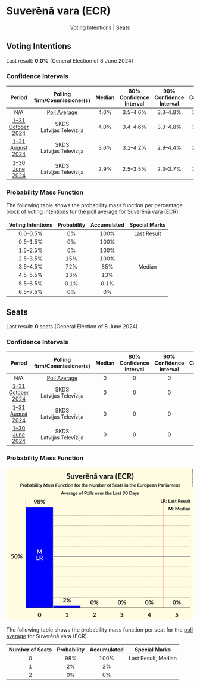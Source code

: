# Suverēnā vara (ECR)

<p align="center"><a href="#voting-intentions">Voting Intentions</a> | <a href="#seats">Seats</a></p>

## Voting Intentions

Last result: **0.0%** (General Election of 8 June 2024)

### Confidence Intervals

| Period     | Polling firm/Commissioner(s) | Median | 80% Confidence Interval | 90% Confidence Interval | 95% Confidence Interval | 99% Confidence Interval |
|:----------:|:----------------:|:-----------:|:-----------------------:|:-----------------------:|:-----------------------:|:-----------------------:|
| N/A | [Poll Average](average.html) | 4.0% | 3.5–4.6% | 3.3–4.8% | 3.2–5.0% | 2.9–5.3% |
| [1–31 October 2024](2024-10-31-SKDS.html) | SKDS <br> Latvijas Televīzija | 4.0% | 3.4–4.6% | 3.3–4.8% | 3.2–5.0% | 2.9–5.3% |
| [1–31 August 2024](2024-08-31-SKDS.html) | SKDS <br> Latvijas Televīzija | 3.6% | 3.1–4.2% | 2.9–4.4% | 2.8–4.5% | 2.6–4.9% |
| [1–30 June 2024](2024-06-30-SKDS.html) | SKDS <br> Latvijas Televīzija | 2.9% | 2.5–3.5% | 2.3–3.7% | 2.2–3.8% | 2.0–4.1% |

### Probability Mass Function

The following table shows the probability mass function per percentage block of voting intentions for the [poll average](average.html) for Suverēnā vara (ECR).

| Voting Intentions | Probability | Accumulated | Special Marks |
|:-----------------:|:-----------:|:-----------:|:-------------:|
| 0.0–0.5% | 0% | 100% | Last Result |
| 0.5–1.5% | 0% | 100% |  |
| 1.5–2.5% | 0% | 100% |  |
| 2.5–3.5% | 15% | 100% |  |
| 3.5–4.5% | 72% | 85% | Median |
| 4.5–5.5% | 13% | 13% |  |
| 5.5–6.5% | 0.1% | 0.1% |  |
| 6.5–7.5% | 0% | 0% |  |


## Seats

Last result: **0** seats (General Election of 8 June 2024)

### Confidence Intervals

| Period     | Polling firm/Commissioner(s) | Median | 80% Confidence Interval | 90% Confidence Interval | 95% Confidence Interval | 99% Confidence Interval |
|:----------:|:----------------:|:------:|:-----------------------:|:-----------------------:|:-----------------------:|:-----------------------:|
| N/A | [Poll Average](average.html) | 0 | 0 | 0 | 0 | 0–1 |
| [1–31 October 2024](2024-10-31-SKDS.html) | SKDS <br> Latvijas Televīzija | 0 | 0 | 0 | 0 | 0–1 |
| [1–31 August 2024](2024-08-31-SKDS.html) | SKDS <br> Latvijas Televīzija | 0 | 0 | 0 | 0 | 0 |
| [1–30 June 2024](2024-06-30-SKDS.html) | SKDS <br> Latvijas Televīzija | 0 | 0 | 0 | 0 | 0 |

### Probability Mass Function

![Graph with seats probability mass function not yet produced](average-seats-pmf-suverēnāvaraecr.png "Seats Probability Mass Function")

The following table shows the probability mass function per seat for the [poll average](average.html) for Suverēnā vara (ECR).

| Number of Seats | Probability | Accumulated | Special Marks |
|:---------------:|:-----------:|:-----------:|:-------------:|
| 0 | 98% | 100% | Last Result, Median |
| 1 | 2% | 2% |  |
| 2 | 0% | 0% |  |


